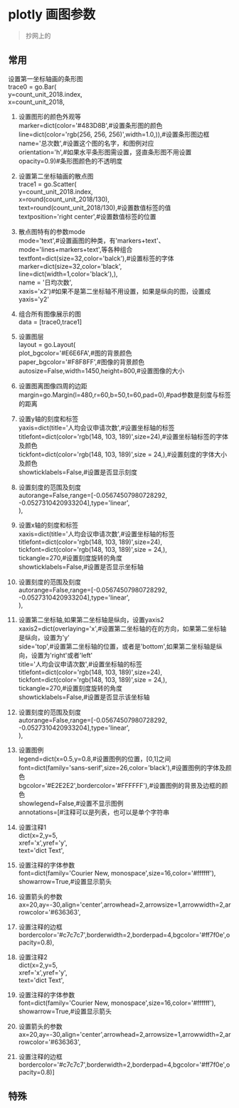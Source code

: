 # plotly 画图参数
> 抄网上的

## 常用
设置第一坐标轴画的条形图  
trace0 = go.Bar(  
y=count_unit_2018.index,  
x=count_unit_2018,  
1. 设置图形的颜色外观等  
marker=dict(color='#483D8B',#设置条形图的颜色  
line=dict(color='rgb(256, 256, 256)',width=1.0,)),#设置条形图边框  
name='总次数',#设置这个图的名字，和图例对应  
orientation='h',#如果水平条形图需设置，竖直条形图不用设置  
opacity=0.9)#条形图颜色的不透明度 
 
2. 设置第二坐标轴画的散点图  
trace1 = go.Scatter(  
y=count_unit_2018.index,  
x=round(count_unit_2018/130),  
text=round(count_unit_2018/130),#设置数值标签的值  
textposition='right center',#设置数值标签的位置  

3. 散点图特有的参数mode  
mode='text',#设置画图的种类，有'markers+text'、 mode='lines+markers+text',等各种组合  
textfont=dict(size=32,color='balck'),#设置标签的字体  
marker=dict(size=32,color='black',  
line=dict(width=1,color='black'),),  
name = '日均次数',  
xaxis='x2')#如果不是第二坐标轴不用设置，如果是纵向的图，设置成yaxis='y2'  
4. 组合所有图像展示的图  
data = [trace0,trace1]

5. 设置图层  
layout = go.Layout(  
plot_bgcolor='#E6E6FA',#图的背景颜色  
paper_bgcolor='#F8F8FF',#图像的背景颜色  
autosize=False,width=1450,height=800,#设置图像的大小  
6. 设置图离图像四周的边距  
margin=go.Margin(l=480,r=60,b=50,t=60,pad=0),#pad参数是刻度与标签的距离  
7. 设置y轴的刻度和标签  
yaxis=dict(title='人均会议申请次数',#设置坐标轴的标签  
titlefont=dict(color='rgb(148, 103, 189)',size=24),#设置坐标轴标签的字体及颜色  
tickfont=dict(color='rgb(148, 103, 189)',size = 24,),#设置刻度的字体大小及颜色  
showticklabels=False,#设置是否显示刻度  
8. 设置刻度的范围及刻度  
autorange=False,range=[-0.05674507980728292, -0.0527310420933204],type='linear',  
),

9. 设置x轴的刻度和标签  
xaxis=dict(title='人均会议申请次数',#设置坐标轴的标签  
titlefont=dict(color='rgb(148, 103, 189)',size=24),  
tickfont=dict(color='rgb(148, 103, 189)',size = 24,),  
tickangle=270,#设置刻度旋转的角度  
showticklabels=False,#设置是否显示坐标轴  

10. 设置刻度的范围及刻度  
autorange=False,range=[-0.05674507980728292, -0.0527310420933204],type='linear',  
),

10. 设置第二坐标轴,如果第二坐标轴是纵向，设置yaxis2  
xaxis2=dict(overlaying='x',#设置第二坐标轴的在的方向，如果第二坐标轴是纵向，设置为'y'  
side='top',#设置第二坐标轴的位置，或者是'bottom',如果第二坐标轴是纵向，设置为'right'或者'left'  
title='人均会议申请次数',#设置坐标轴的标签  
titlefont=dict(color='rgb(148, 103, 189)',size=24),  
tickfont=dict(color='rgb(148, 103, 189)',size = 24,),  
tickangle=270,#设置刻度旋转的角度  
showticklabels=False,#设置是否显示该坐标轴  
11. 设置刻度的范围及刻度  
autorange=False,range=[-0.05674507980728292, -0.0527310420933204],type='linear',  
),

12. 设置图例  
legend=dict(x=0.5,y=0.8,#设置图例的位置，[0,1]之间  
font=dict(family='sans-serif',size=26,color='black'),#设置图例的字体及颜色  
bgcolor='#E2E2E2',bordercolor='#FFFFFF'),#设置图例的背景及边框的颜色  
showlegend=False,#设置不显示图例  
annotations=[#注释可以是列表，也可以是单个字符串  
1. 设置注释1  
dict(x=2,y=5,  
xref='x',yref='y',  
text='dict Text',  
1. 设置注释的字体参数  
font=dict(family='Courier New, monospace',size=16,color='#ffffff'),  
showarrow=True,#设置显示箭头  
2. 设置箭头的参数  
ax=20,ay=-30,align='center',arrowhead=2,arrowsize=1,arrowwidth=2,arrowcolor='#636363',  
1. 设置注释的边框  
bordercolor='#c7c7c7',borderwidth=2,borderpad=4,bgcolor='#ff7f0e',opacity=0.8),  
1. 设置注释2  
dict(x=2,y=5,  
xref='x',yref='y',  
text='dict Text',  
1. 设置注释的字体参数  
font=dict(family='Courier New, monospace',size=16,color='#ffffff'),  
showarrow=True,#设置显示箭头  
1. 设置箭头的参数  
ax=20,ay=-30,align='center',arrowhead=2,arrowsize=1,arrowwidth=2,arrowcolor='#636363',  
1. 设置注释的边框  
bordercolor='#c7c7c7',borderwidth=2,borderpad=4,bgcolor='#ff7f0e',opacity=0.8)]

## 特殊


